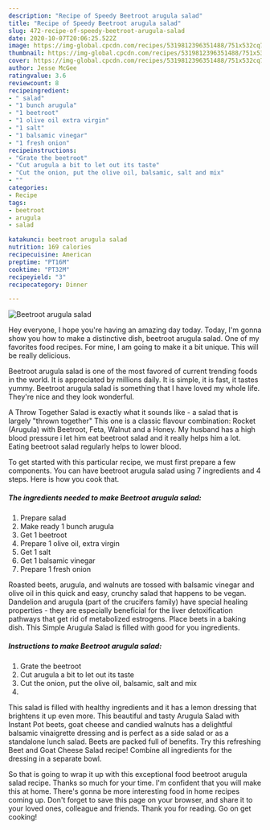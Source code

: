 ```yaml
---
description: "Recipe of Speedy Beetroot arugula salad"
title: "Recipe of Speedy Beetroot arugula salad"
slug: 472-recipe-of-speedy-beetroot-arugula-salad
date: 2020-10-07T20:06:25.522Z
image: https://img-global.cpcdn.com/recipes/5319812396351488/751x532cq70/beetroot-arugula-salad-recipe-main-photo.jpg
thumbnail: https://img-global.cpcdn.com/recipes/5319812396351488/751x532cq70/beetroot-arugula-salad-recipe-main-photo.jpg
cover: https://img-global.cpcdn.com/recipes/5319812396351488/751x532cq70/beetroot-arugula-salad-recipe-main-photo.jpg
author: Jesse McGee
ratingvalue: 3.6
reviewcount: 8
recipeingredient:
- " salad"
- "1 bunch arugula"
- "1 beetroot"
- "1 olive oil extra virgin"
- "1 salt"
- "1 balsamic vinegar"
- "1 fresh onion"
recipeinstructions:
- "Grate the beetroot"
- "Cut arugula a bit to let out its taste"
- "Cut the onion, put the olive oil, balsamic, salt and mix"
- ""
categories:
- Recipe
tags:
- beetroot
- arugula
- salad

katakunci: beetroot arugula salad 
nutrition: 169 calories
recipecuisine: American
preptime: "PT16M"
cooktime: "PT32M"
recipeyield: "3"
recipecategory: Dinner

---
```



![Beetroot arugula salad](https://img-global.cpcdn.com/recipes/5319812396351488/751x532cq70/beetroot-arugula-salad-recipe-main-photo.jpg)

Hey everyone, I hope you're having an amazing day today. Today, I'm gonna show you how to make a distinctive dish, beetroot arugula salad. One of my favorites food recipes. For mine, I am going to make it a bit unique. This will be really delicious.

Beetroot arugula salad is one of the most favored of current trending foods in the world. It is appreciated by millions daily. It is simple, it is fast, it tastes yummy. Beetroot arugula salad is something that I have loved my whole life. They're nice and they look wonderful.

A Throw Together Salad is exactly what it sounds like - a salad that is largely &#34;thrown together&#34; This one is a classic flavour combination: Rocket (Arugula) with Beetroot, Feta, Walnut and a Honey. My husband has a high blood pressure i let him eat beetroot salad and it really helps him a lot. Eating beetroot salad regularly helps to lower blood.


To get started with this particular recipe, we must first prepare a few components. You can have beetroot arugula salad using 7 ingredients and 4 steps. Here is how you cook that.

<!--inarticleads1-->

##### The ingredients needed to make Beetroot arugula salad:

1. Prepare  salad
1. Make ready 1 bunch arugula
1. Get 1 beetroot
1. Prepare 1 olive oil, extra virgin
1. Get 1 salt
1. Get 1 balsamic vinegar
1. Prepare 1 fresh onion


Roasted beets, arugula, and walnuts are tossed with balsamic vinegar and olive oil in this quick and easy, crunchy salad that happens to be vegan. Dandelion and arugula (part of the crucifers family) have special healing properties - they are especially beneficial for the liver detoxification pathways that get rid of metabolized estrogens. Place beets in a baking dish. This Simple Arugula Salad is filled with good for you ingredients. 

<!--inarticleads2-->

##### Instructions to make Beetroot arugula salad:

1. Grate the beetroot
1. Cut arugula a bit to let out its taste
1. Cut the onion, put the olive oil, balsamic, salt and mix
1. 


This salad is filled with healthy ingredients and it has a lemon dressing that brightens it up even more. This beautiful and tasty Arugula Salad with Instant Pot beets, goat cheese and candied walnuts has a delightful balsamic vinaigrette dressing and is perfect as a side salad or as a standalone lunch salad. Beets are packed full of benefits. Try this refreshing Beet and Goat Cheese Salad recipe! Combine all ingredients for the dressing in a separate bowl. 

So that is going to wrap it up with this exceptional food beetroot arugula salad recipe. Thanks so much for your time. I'm confident that you will make this at home. There's gonna be more interesting food in home recipes coming up. Don't forget to save this page on your browser, and share it to your loved ones, colleague and friends. Thank you for reading. Go on get cooking!
